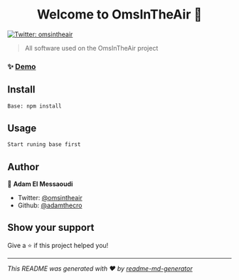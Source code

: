 <h1 align="center">Welcome to OmsInTheAir 👋</h1>
<p>
  <a href="https://twitter.com/omsintheair" target="_blank">
    <img alt="Twitter: omsintheair" src="https://img.shields.io/twitter/follow/omsintheair.svg?style=social" />
  </a>
</p>

> All software used on the OmsInTheAir project

### ✨ [Demo](http://demos.omsintheair.ml)

## Install

```sh
Base: npm install
```

## Usage

```sh
Start runing base first
```

## Author

👤 **Adam El Messaoudi**

* Twitter: [@omsintheair](https://twitter.com/omsintheair)
* Github: [@adamthecro](https://github.com/adamthecro)

## Show your support

Give a ⭐️ if this project helped you!

***
_This README was generated with ❤️ by [readme-md-generator](https://github.com/kefranabg/readme-md-generator)_